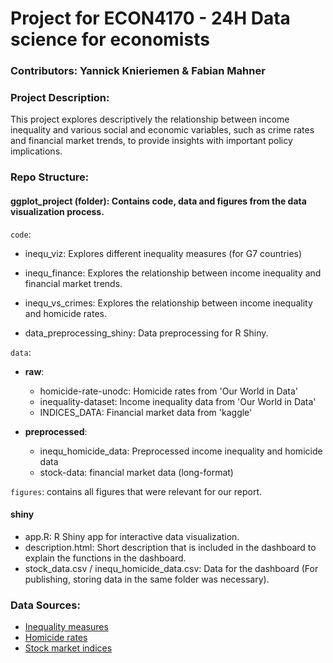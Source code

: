 # Project for ECON4170 - 24H Data science for economists
### Contributors: Yannick Knieriemen & Fabian Mahner

### Project Description:

This project explores descriptively the relationship between income inequality and various social and economic variables, such as crime rates and financial market trends, to provide insights with important policy implications.

### Repo Structure:

#### ggplot_project (folder): Contains code, data and figures from the data visualization process. 

`code`:

- inequ_viz: Explores different inequality measures (for G7 countries)
- inequ_finance: Explores the relationship between income inequality and financial market trends.
- inequ_vs_crimes: Explores the relationship between income inequality and homicide rates.

- data_preprocessing_shiny: Data preprocessing for R Shiny.

`data`: 

- **raw**:
  - homicide-rate-unodc: Homicide rates from 'Our World in Data'
  - inequality-dataset: Income inequality data from 'Our World in Data'
  - INDICES_DATA: Financial market data from 'kaggle'
  
- **preprocessed**:
  - inequ_homicide_data: Preprocessed income inequality and homicide data
  - stock-data: financial market data (long-format)
  
`figures`: contains all figures that were relevant for our report. 

#### shiny
  - app.R: R Shiny app for interactive data visualization.
  - description.html: Short description that is included in the dashboard to explain the functions in the dashboard.
  - stock_data.csv / inequ_homicide_data.csv: Data for the dashboard (For publishing, storing data in the same folder was necessary).


### Data Sources:
- [Inequality measures](https://ourworldindata.org/economic-inequality#explore-data-on-economic-inequality)
- [Homicide rates](https://ourworldindata.org/grapher/homicide-rate-unodc?time=earliest)
- [Stock market indices](https://www.kaggle.com/datasets/mukhazarahmad/worldwide-stock-market-indices-data)
